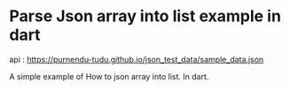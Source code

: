 # Parse Json array into list example in dart
api : https://purnendu-tudu.github.io/json_test_data/sample_data.json

A simple example of How to json array into list. In dart.

